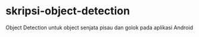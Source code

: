 # skripsi-object-detection
Object Detection untuk object senjata pisau dan golok pada aplikasi Android
